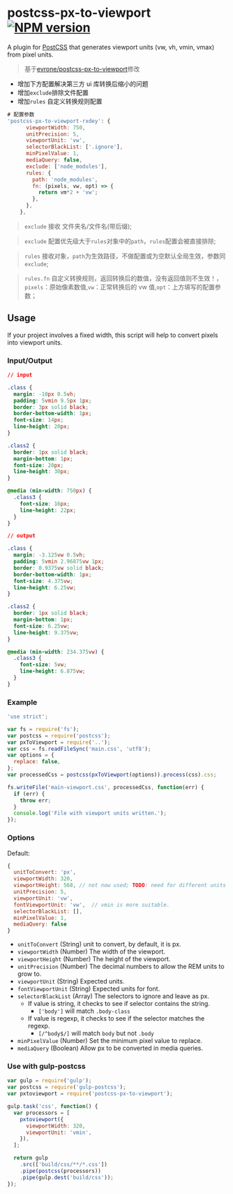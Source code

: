 # postcss-px-to-viewport [![NPM version](https://badge.fury.io/js/postcss-px-to-viewport.svg)](http://badge.fury.io/js/postcss-px-to-viewport)

A plugin for [PostCSS](https://github.com/ai/postcss) that generates viewport units (vw, vh, vmin, vmax) from pixel units.

> 基于[evrone/postcss-px-to-viewport](https://github.com/evrone/postcss-px-to-viewport)修改

- 增加下方配置解决第三方 ui 库转换后缩小的问题
- 增加`exclude`排除文件配置
- 增加`rules` 自定义转换规则配置

```javascript
# 配置参数
'postcss-px-to-viewport-rxdey': {
      viewportWidth: 750,
      unitPrecision: 5,
      viewportUnit: 'vw',
      selectorBlackList: ['.ignore'],
      minPixelValue: 1,
      mediaQuery: false,
      exclude: ['node_modules'],
      rules: {
        path: 'node_modules',
        fn: (pixels, vw, opt) => {
          return vm*2 + 'vw';
        },
      },
    },
```

> `exclude` 接收 文件夹名/文件名(带后缀);

> `exclude` 配置优先级大于`rules`对象中的`path`，`rules`配置会被直接排除;

> `rules` 接收对象，`path`为生效路径，不做配置或为空默认全局生效，参数同`exclude`;

> `rules.fn` 自定义转换规则，返回转换后的数值，没有返回值则不生效！，`pixels`：原始像素数值,`vw`：正常转换后的 vw 值,`opt`：上方填写的配置参数；

## Usage

If your project involves a fixed width, this script will help to convert pixels into viewport units.

### Input/Output

```css
// input

.class {
  margin: -10px 0.5vh;
  padding: 5vmin 9.5px 1px;
  border: 3px solid black;
  border-bottom-width: 1px;
  font-size: 14px;
  line-height: 20px;
}

.class2 {
  border: 1px solid black;
  margin-bottom: 1px;
  font-size: 20px;
  line-height: 30px;
}

@media (min-width: 750px) {
  .class3 {
    font-size: 16px;
    line-height: 22px;
  }
}

// output

.class {
  margin: -3.125vw 0.5vh;
  padding: 5vmin 2.96875vw 1px;
  border: 0.9375vw solid black;
  border-bottom-width: 1px;
  font-size: 4.375vw;
  line-height: 6.25vw;
}

.class2 {
  border: 1px solid black;
  margin-bottom: 1px;
  font-size: 6.25vw;
  line-height: 9.375vw;
}

@media (min-width: 234.375vw) {
  .class3 {
    font-size: 5vw;
    line-height: 6.875vw;
  }
}
```

### Example

```js
'use strict';

var fs = require('fs');
var postcss = require('postcss');
var pxToViewport = require('..');
var css = fs.readFileSync('main.css', 'utf8');
var options = {
  replace: false,
};
var processedCss = postcss(pxToViewport(options)).process(css).css;

fs.writeFile('main-viewport.css', processedCss, function(err) {
  if (err) {
    throw err;
  }
  console.log('File with viewport units written.');
});
```

### Options

Default:

```js
{
  unitToConvert: 'px',
  viewportWidth: 320,
  viewportHeight: 568, // not now used; TODO: need for different units and math for different properties
  unitPrecision: 5,
  viewportUnit: 'vw',
  fontViewportUnit: 'vw',  // vmin is more suitable.
  selectorBlackList: [],
  minPixelValue: 1,
  mediaQuery: false
}
```

- `unitToConvert` (String) unit to convert, by default, it is px.
- `viewportWidth` (Number) The width of the viewport.
- `viewportHeight` (Number) The height of the viewport.
- `unitPrecision` (Number) The decimal numbers to allow the REM units to grow to.
- `viewportUnit` (String) Expected units.
- `fontViewportUnit` (String) Expected units for font.
- `selectorBlackList` (Array) The selectors to ignore and leave as px.
  - If value is string, it checks to see if selector contains the string.
    - `['body']` will match `.body-class`
  - If value is regexp, it checks to see if the selector matches the regexp.
    - `[/^body$/]` will match `body` but not `.body`
- `minPixelValue` (Number) Set the minimum pixel value to replace.
- `mediaQuery` (Boolean) Allow px to be converted in media queries.

### Use with gulp-postcss

```js
var gulp = require('gulp');
var postcss = require('gulp-postcss');
var pxtoviewport = require('postcss-px-to-viewport');

gulp.task('css', function() {
  var processors = [
    pxtoviewport({
      viewportWidth: 320,
      viewportUnit: 'vmin',
    }),
  ];

  return gulp
    .src(['build/css/**/*.css'])
    .pipe(postcss(processors))
    .pipe(gulp.dest('build/css'));
});
```
